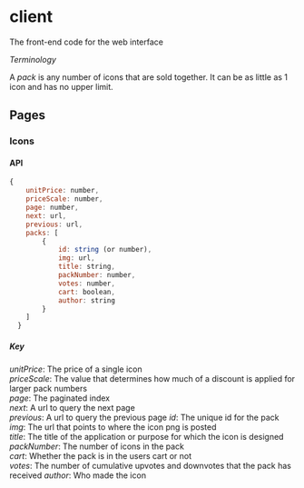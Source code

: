 # client
The front-end code for the web interface

*Terminology*

A *pack* is any number of icons that are sold together. It can be as little as 1 icon and has no upper limit.

## Pages
### Icons
#### API
```javascript
{
	unitPrice: number,
	priceScale: number,
	page: number,
	next: url,
	previous: url,
	packs: [
    	{
    		id: string (or number),
    		img: url,
    		title: string,
    		packNumber: number,
    		votes: number,
    		cart: boolean,
    		author: string
    	}
    ]
  }
```
##### Key
*unitPrice*: The price of a single icon  
*priceScale*: The value that determines how much of a discount is applied for larger pack numbers  
*page*: The paginated index  
*next*: A url to query the next page  
*previous*: A url to query the previous page 
*id*: The unique id for the pack  
*img*: The url that points to where the icon png is posted   
*title*: The title of the application or purpose for which the icon is designed  
*packNumber*: The number of icons in the pack  
*cart*: Whether the pack is in the users cart or not  
*votes*: The number of cumulative upvotes and downvotes that the pack has received
*author*: Who made the icon  